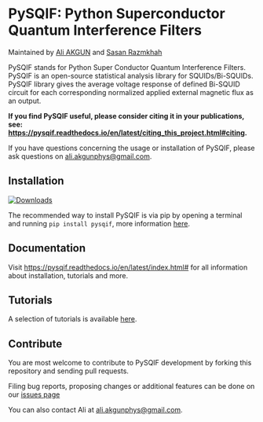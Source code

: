PySQIF: Python Superconductor Quantum Interference Filters
==============================================

Maintained by [Ali AKGUN](https://github.com/aakgn) and [Sasan Razmkhah](https://github.com/SasanRazm)

PySQIF stands for Python Super Conductor Quantum Interference Filters. PySQIF is an open-source statistical analysis library for SQUIDs/Bi-SQUIDs. PySQIF library gives the average voltage response of defined Bi-SQUID circuit for each corresponding normalized applied external magnetic flux as an output.

**If you find PySQIF useful, please consider citing it in your publications, see: https://pysqif.readthedocs.io/en/latest/citing_this_project.html#citing.**

If you have questions concerning the usage or installation of PySQIF, please ask questions on ali.akgunphys@gmail.com.

Installation
------------

[![Downloads](https://pypi.org/project/PySQIF/)](https://pypi.org/project/PySQIF/)

The recommended way to install PySQIF is via pip by opening a terminal and running ``pip install pysqif``, more information [here](https://pysqif.readthedocs.io/en/latest/installation.html).

Documentation
------------------

Visit https://pysqif.readthedocs.io/en/latest/index.html# for all information about installation, tutorials and more.

Tutorials
---------

A selection of tutorials is available [here](https://pysqif.readthedocs.io/en/latest/tutorials.html).


Contribute
----------

You are most welcome to contribute to PySQIF development by forking this
repository and sending pull requests.

Filing bug reports, proposing changes or additional features can be done on our
[issues page](https://github.com/aakgn/PySQIF/issues)

You can also contact Ali at ali.akgunphys@gmail.com.
